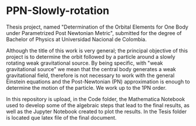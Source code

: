 # PPN-Slowly-rotation
Thesis project, named "Determination of the Orbital Elements for One Body under Parametrized Post Newtonian Metric", submitted for the degree of Bachelor of Physics at Universidad Nacional de Colombia.


Although the title of this work is very general; the principal objective of this project is to determine the orbit followed by a particle around a slowly rotating weak gravitational source. By being specific, with "weak gravitational source" we mean that the central body generates a weak gravitational field, therefore is not necessary to work with the general Einstein equations and the Post-Newtonian (PN) approximation is enough to determine the motion of the particle. We work up to the 1PN order.

In this repository is upload, in the Code folder, the Mathematica Notebook used to develop some of the algebraic steps that lead to the final results, as well as the Jupyter Notebook created to plot the results. In the Tesis folder is located que latex file of the final document. 

